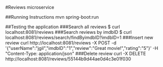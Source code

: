 #Reviews microservice

##Running Instructions
mvn spring-boot:run

##Testing the application
###Search all reviews
$ curl localhost:8081/reviews
###Search reviews by imdbID
$ curl localhost:8081/reviews/search/findByimdbID?imdbID=1
###Insert new review
curl http://localhost:8081/reviews -X POST -d '{"userName":"jgil","imdbID":"1","review":"Great movie!","rating":"5"}' -H "Content-Type: application/json"
###Delete review
curl -X DELETE http://localhost:8081/reviews/55144b9d44ae0d4c3e01f030
